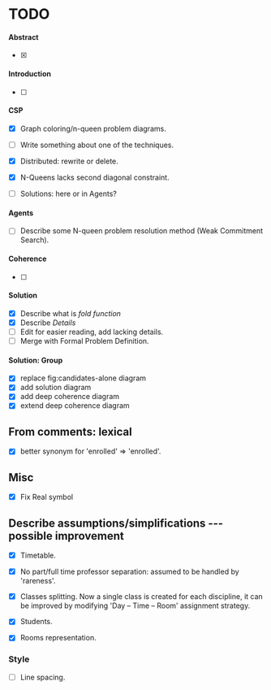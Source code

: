 TODO
====


#### Abstract

- [x]

#### Introduction

- [ ]


#### CSP

- [x] Graph coloring/n-queen problem diagrams.
- [ ] Write something about one of the techniques.
- [x] Distributed: rewrite or delete.
- [x] N-Queens lacks second diagonal constraint.

- [ ] Solutions: here or in Agents?

#### Agents

- [ ] Describe some N-queen problem resolution method (Weak Commitment Search).

#### Coherence

- [ ]

#### Solution

- [x] Describe what is _fold function_
- [x] Describe _Details_
- [ ] Edit for easier reading, add lacking details.
- [ ] Merge with Formal Problem Definition.

#### Solution: Group

- [x] replace fig:candidates-alone diagram
- [x] add solution diagram
- [x] add deep coherence diagram
- [x] extend deep coherence diagram

## From comments: lexical
- [x] better synonym for 'enrolled' => 'enrolled'.

## Misc

- [x] Fix Real symbol

## Describe assumptions/simplifications --- possible improvement
- [x] Timetable.
- [x] No part/full time professor separation: assumed to be handled by 'rareness'.
- [x] Classes splitting. Now a single class is created for each discipline,
      it can be improved by modifying 'Day – Time – Room' assignment strategy.
- [x] Students.
- [x] Rooms representation.


### Style

- [ ] Line spacing.

